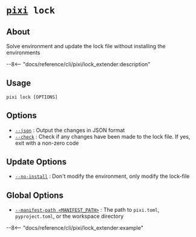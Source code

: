 <!--- This file is autogenerated. Do not edit manually! -->
# <code>[pixi](../pixi.md) lock</code>

## About
Solve environment and update the lock file without installing the environments

--8<-- "docs/reference/cli/pixi/lock_extender:description"

## Usage
```
pixi lock [OPTIONS]
```

## Options
- <a id="arg---json" href="#arg---json">`--json`</a>
:  Output the changes in JSON format
- <a id="arg---check" href="#arg---check">`--check`</a>
:  Check if any changes have been made to the lock file. If yes, exit with a non-zero code

## Update Options
- <a id="arg---no-install" href="#arg---no-install">`--no-install`</a>
:  Don't modify the environment, only modify the lock-file

## Global Options
- <a id="arg---manifest-path" href="#arg---manifest-path">`--manifest-path <MANIFEST_PATH>`</a>
:  The path to `pixi.toml`, `pyproject.toml`, or the workspace directory

--8<-- "docs/reference/cli/pixi/lock_extender:example"
